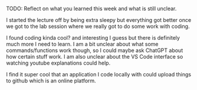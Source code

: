 TODO: Reflect on what you learned this week and what is still unclear.

I started the lecture off by being extra sleepy but everything got better once we got to the lab session where we really got to do some work with coding.

I found coding kinda cool? and interesting I guess but there is definitely much more I need to learn. I am a bit unclear about what some commands/functions work though, so I could maybe ask ChatGPT about how certain stuff work. I am also unclear about the VS Code interface so watching youtube explanations could help.

I find it super cool that an application I code locally with could upload things to github which is an online platform. 